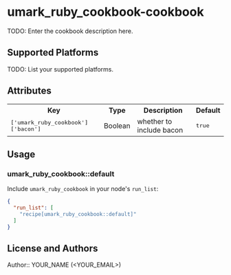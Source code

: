 # umark_ruby_cookbook-cookbook

TODO: Enter the cookbook description here.

## Supported Platforms

TODO: List your supported platforms.

## Attributes

<table>
  <tr>
    <th>Key</th>
    <th>Type</th>
    <th>Description</th>
    <th>Default</th>
  </tr>
  <tr>
    <td><tt>['umark_ruby_cookbook']['bacon']</tt></td>
    <td>Boolean</td>
    <td>whether to include bacon</td>
    <td><tt>true</tt></td>
  </tr>
</table>

## Usage

### umark_ruby_cookbook::default

Include `umark_ruby_cookbook` in your node's `run_list`:

```json
{
  "run_list": [
    "recipe[umark_ruby_cookbook::default]"
  ]
}
```

## License and Authors

Author:: YOUR_NAME (<YOUR_EMAIL>)
